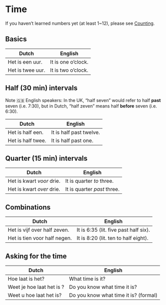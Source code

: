 # Time

If you haven’t learned numbers yet (at least 1~12), please see [Counting](Counting.md).

## Basics

| Dutch | English |
| ----- | ------- |
| Het is een uur. | It is one o’clock. |
| Het is twee uur. | It is two o’clock. |

## Half (30 min) intervals

Note :uk: English speakers: In the UK, “half seven” would refer to half **past** seven (i.e. 7:30),
but in Dutch, “half zeven” means half **before** seven (i.e. 6:30).

| Dutch | English |
| ----- | ------- |
| Het is half een. | It is half past twelve. |
| Het is half twee. | It is half past one. |

## Quarter (15 min) intervals

| Dutch | English |
| ----- | ------- |
| Het is kwart *voor* drie. | It is quarter *to* three. |
| Het is kwart *over* drie. | It is quarter *past* three. |

## Combinations

| Dutch | English |
| ----- | ------- |
| Het is vijf over half zeven. | It is 6:35 (lit. five past half six). |
| Het is tien voor half negen. | It is 8:20 (lit. ten to half eight). |

## Asking for the time

| Dutch | English |
| ----- | ------- |
| Hoe laat is het? | What time is it? |
| Weet je hoe laat het is ? | Do you know what time it is? |
| Weet u hoe laat het is? | Do you know what time it is? (formal) |
